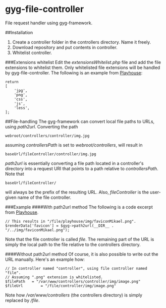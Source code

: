 gyg-file-controller
===================

File request handler using gyg-framework.


##Installation

1. Create a controller folder in the controllers directory. Name it freely.
2. Download repository and put contents in controller.
1. Whitelist controller.

###Extensions whitelist
Edit the _extensionsWhitelist.php_ file and add the file extensions to whitelist them. Only whitelisted file extensions will be handled by gyg-file-controller. The following is an example from [Playhouse](http://mikael.hernvall.com "Playhouse"):

	return 
	[
		'jpg',
		'png',
		'css',
		'js',
		'less',
	];

##File-handling
The gyg-framework can convert local file paths to URLs, using _path2url_. Converting the path
    
    webroot/controllers/controller/img.jpg
    
assuming _controllersPath_ is set to _webroot/controllers_, will result in
    
    baseUrl/fileController/controller/img.jpg
    
_path2url_ is essentially converting a file path located in a controller's directory into a request URI that points to a path relative to _controllersPath_. Note that 

    baseUrl/fileController/
    
will always be the prefix of the resulting URL. Also, _fileController_ is the user-given name of the file controller.

###Example
####With path2url method
The following is a code excerpt from [Playhouse](http://mikael.hernvall.com "Playhouse").

	// This results in "/file/playhouse/img/faviconMikael.png".
	$renderData['favicon'] = $gyg->path2url(__DIR__ . "/../img/faviconMikael.png");

Note that the file controller is called _file_. The remaining part of the URL is simply the local path to the file relative to the controllers directory.

####Without path2url method
Of course, it is also possible to write out the URL manually. Here's an example how:

	// In controller named "controller", using file controller named "file".
	// Assuming ".png" extension is whitelisted.
	$filePath 	= "/var/www/controllers/controller/img/image.png"
	$fileUrl 		= "/file/controller/img/image.png"
	
Note how _/var/www/controllers_ (the controllers directory) is simply replaced by _/file_.